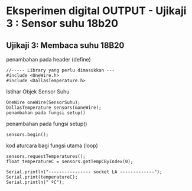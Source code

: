 # Eksperimen digital OUTPUT - Ujikaji 3 : Sensor suhu 18b20 


## Ujikaji 3: Membaca suhu 18B20 

penambahan pada header (define)
```
//----- Library yang perlu dimasukkan ---
#include <OneWire.h>
#include <DallasTemperature.h>
```
Istihar Objek Sensor Suhu 
```
OneWire oneWire(SensorSuhu);
DallasTemperature sensors(&oneWire);
penambahan pada fungsi setup()
```
penambahan pada fungsi setup()
```
sensors.begin();
```
kod aturcara bagi fungsi utama (loop)
```
sensors.requestTemperatures(); 
float temperatureC = sensors.getTempCByIndex(0);
  
Serial.println("---------------- socket LA -------------");  
Serial.print(temperatureC);
Serial.println(" ºC");
```
